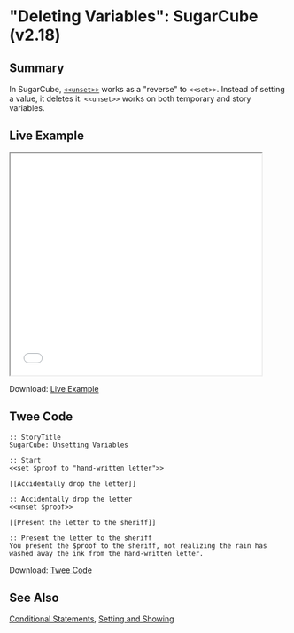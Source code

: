 # "Deleting Variables": SugarCube (v2.18)

## Summary

In SugarCube, [`<<unset>>`](http://www.motoslave.net/sugarcube/2/docs/#macros-macro-unset) works as a "reverse" to `<<set>>`. Instead of setting a value, it deletes it. `<<unset>>` works on both temporary and story variables.

## Live Example

<section>
<iframe src="sugarcube_deletingvariables_example.html" height=400 width=90%></iframe>

Download: <a href="sugarcube_deletingvariables_example.html" target="_blank">Live Example</a>
</section>

## Twee Code

```
:: StoryTitle
SugarCube: Unsetting Variables

:: Start
<<set $proof to "hand-written letter">>

[[Accidentally drop the letter]]

:: Accidentally drop the letter
<<unset $proof>>

[[Present the letter to the sheriff]]

:: Present the letter to the sheriff
You present the $proof to the sheriff, not realizing the rain has washed away the ink from the hand-written letter.

```

Download: <a href="sugarcube_deletingvariables_twee.txt" target="_blank">Twee Code</a>

## See Also

[Conditional Statements](../../conditionalstatements/sugarcube/sugarcube_conditionalstatements.md), [Setting and Showing](../../settingandshowing/sugarcube/sugarcube_settingandshowing.md)
